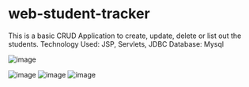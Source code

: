 # web-student-tracker
This is a basic CRUD Application to create, update, delete or list out the students.
Technology Used: JSP, Servlets, JDBC
Database: Mysql

![image](https://github.com/BhumikaSaini1999/web-student-tracker/assets/106880974/0439a68c-3980-4328-be25-7440b3854b44)


![image](https://github.com/BhumikaSaini1999/web-student-tracker/assets/106880974/6f84c9af-3c11-46cc-a391-e578fef4a574)
![image](https://github.com/BhumikaSaini1999/web-student-tracker/assets/106880974/8b79732f-e81f-4f8f-b956-4870c372a2b9)
![image](https://github.com/BhumikaSaini1999/web-student-tracker/assets/106880974/15855cbb-10d3-4377-882a-e3858690b9d9)

